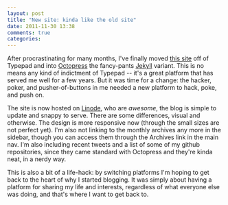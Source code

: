 ```yaml
---
layout: post
title: "New site: kinda like the old site"
date: 2011-11-30 13:38
comments: true
categories: 
---
```


After procrastinating for many months, I've finally moved [this site](http://monkinetic.com) off of Typepad and into [Octopress](http://octopress.com) the fancy-pants [Jekyll](https://github.com/mojombo/jekyll) variant. This is no means any kind of indictment of Typepad -- it's a great platform that has served me well for a few years. But it was time for a change: the hacker, poker, and pusher-of-buttons in me needed a new platform to hack, poke, and push on.

The site is now hosted on [Linode](http://linode.com), who are *awesome*, the blog is simple to update and snappy to serve. There are some differences, visual and otherwise. The design is more responsive now (through the small sizes are not perfect yet). I'm also not linking to the monthly archives any more in the sidebar, though you can access them through the Archives link in the main nav. I'm also including recent tweets and a list of some of my github repositories, since they came standard with Octopress and they're kinda neat, in a nerdy way. 

This is also a bit of a life-hack: by switching platforms I'm hoping to get back to the heart of why I started blogging. It was simply about having a platform for sharing my life and interests, regardless of what everyone else was doing, and that's where I want to get back to.
